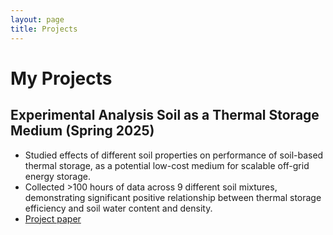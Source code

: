 ```yaml
---
layout: page
title: Projects
---
```


# My Projects

## Experimental Analysis Soil as a Thermal Storage Medium	(Spring 2025)
  * Studied effects of different soil properties on performance of soil-based thermal storage, as a potential low-cost medium for scalable off-grid energy storage.
  * Collected >100 hours of data across 9 different soil mixtures, demonstrating significant positive relationship between thermal storage efficiency and soil water content and density.
  * [Project paper](assets/Shimandle_J_FinalPaper_2Column.pdf)


